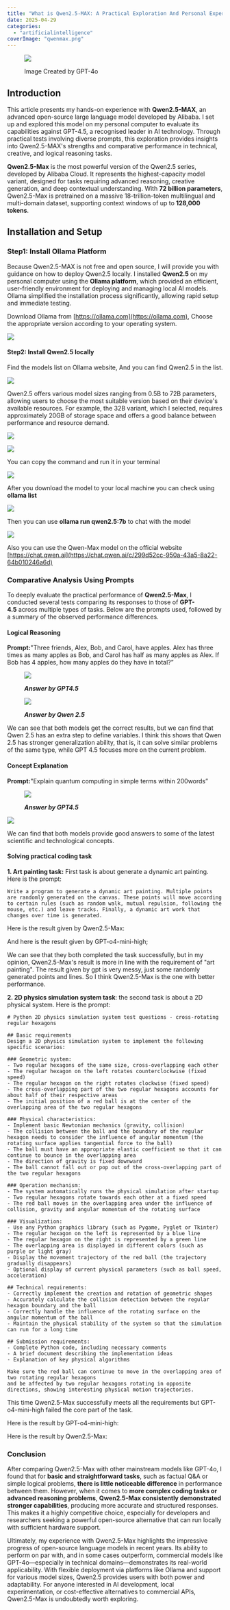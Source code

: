 ```yaml
---
title: "What is Qwen2.5-MAX: A Practical Exploration And Personal Experience"
date: 2025-04-29
categories: 
  - "artificialintelligence"
coverImage: "qwenmax.png"
---
```


<figure>

![](images/qwenmax-1024x683.png)

<figcaption>

Image Created by GPT-4o

</figcaption>

</figure>

## Introduction

This article presents my hands-on experience with **Qwen2.5-MAX**, an advanced open-source large language model developed by Alibaba. I set up and explored this model on my personal computer to evaluate its capabilities against GPT-4.5, a recognised leader in AI technology. Through practical tests involving diverse prompts, this exploration provides insights into Qwen2.5-MAX's strengths and comparative performance in technical, creative, and logical reasoning tasks.

**Qwen2.5-Max** is the most powerful version of the Qwen2.5 series, developed by Alibaba Cloud. It represents the highest-capacity model variant, designed for tasks requiring advanced reasoning, creative generation, and deep contextual understanding. With **72 billion parameters**, Qwen2.5-Max is pretrained on a massive 18-trillion-token multilingual and multi-domain dataset, supporting context windows of up to **128,000 tokens**.

## Installation and Setup

### Step1: Install Ollama Platform

Because Qwen2.5-MAX is not free and open source, I will provide you with guidance on how to deploy Qwen2.5 locally. I installed **Qwen2.5** on my personal computer using the **Ollama platform**, which provided an efficient, user-friendly environment for deploying and managing local AI models. Ollama simplified the installation process significantly, allowing rapid setup and immediate testing.

Download Ollama from [https://ollama.com](https://ollama.com), Choose the appropriate version according to your operating system.

![](images/ollama-1024x538.png)

#### Step2: Install Qwen2.5 locally

Find the models list on Ollama website, And you can find Qwen2.5 in the list.

![](images/ollamamod-1024x519.png)

Qwen2.5 offers various model sizes ranging from 0.5B to 72B parameters, allowing users to choose the most suitable version based on their device's available resources. For example, the 32B variant, which I selected, requires approximately 20GB of storage space and offers a good balance between performance and resource demand.

![](images/qwen.png)

![](images/list-1024x665.png)

You can copy the command and run it in your terminal

![](images/60.png)

After you download the model to your local machine you can check using **ollama list**

![](images/61.png)

Then you can use **ollama run qwen2.5:7b** to chat with the model

![](images/62.png)

Also you can use the Qwen-Max model on the official website [https://chat.qwen.ai](https://chat.qwen.ai/c/299d52cc-950a-43a5-8a22-64b010246a6d)

### Comparative Analysis Using Prompts

To deeply evaluate the practical performance of **Qwen2.5-Max**, I conducted several tests comparing its responses to those of **GPT-4.5** across multiple types of tasks. Below are the prompts used, followed by a summary of the observed performance differences.

#### Logical Reasoning

**Prompt:**"Three friends, Alex, Bob, and Carol, have apples. Alex has three times as many apples as Bob, and Carol has half as many apples as Alex. If Bob has 4 apples, how many apples do they have in total?”

<figure>

![](images/55-1024x609.png)

<figcaption>

**_Answer by GPT4.5_**

</figcaption>

</figure>

<figure>

![](images/longshot20250422101848.png)

<figcaption>

**_Answer by Qwen 2.5_**

</figcaption>

</figure>

We can see that both models get the correct results, but we can find that Qwen 2.5 has an extra step to define variables. I think this shows that Qwen 2.5 has stronger generalization ability, that is, it can solve similar problems of the same type, while GPT 4.5 focuses more on the current problem.

#### Concept Explanation

**Prompt:**"Explain quantum computing in simple terms within 200words”

<figure>

![](images/56.png)

<figcaption>

**_Answer by GPT4.5_**

</figcaption>

</figure>

![](images/longshot20250422104053.png)

We can find that both models provide good answers to some of the latest scientific and technological concepts.

#### Solving practical coding task

**1\. Art painting task:** First task is about generate a dynamic art painting. Here is the prompt:

```
Write a program to generate a dynamic art painting. Multiple points are randomly generated on the canvas. These points will move according to certain rules (such as random walk, mutual repulsion, following the mouse, etc.) and leave tracks. Finally, a dynamic art work that changes over time is generated.
```

Here is the result given by Qwen2.5-Max:

And here is the result given by GPT-o4-mini-high;

We can see that they both completed the task successfully, but in my opinion, Qwen2.5-Max's result is more in line with the requirement of "art painting". The result given by gpt is very messy, just some randomly generated points and lines. So I think Qwen2.5-Max is the one with better performance.

**2\. 2D physics simulation system task**: the second task is about a 2D physical system. Here is the prompt:  

```
# Python 2D physics simulation system test questions - cross-rotating regular hexagons

## Basic requirements
Design a 2D physics simulation system to implement the following specific scenarios:

### Geometric system:
- Two regular hexagons of the same size, cross-overlapping each other
- The regular hexagon on the left rotates counterclockwise (fixed speed)
- The regular hexagon on the right rotates clockwise (fixed speed)
- The cross-overlapping part of the two regular hexagons accounts for about half of their respective areas
- The initial position of a red ball is at the center of the overlapping area of ​​the two regular hexagons

### Physical characteristics:
- Implement basic Newtonian mechanics (gravity, collision)
- The collision between the ball and the boundary of the regular hexagon needs to consider the influence of angular momentum (the rotating surface applies tangential force to the ball)
- The ball must have an appropriate elastic coefficient so that it can continue to bounce in the overlapping area
- The direction of gravity is fixed downward
- The ball cannot fall out or pop out of the cross-overlapping part of the two regular hexagons

### Operation mechanism:
- The system automatically runs the physical simulation after startup
- Two regular hexagons rotate towards each other at a fixed speed
- The red ball moves in the overlapping area under the influence of collision, gravity and angular momentum of the rotating surface

### Visualization:
- Use any Python graphics library (such as Pygame, Pyglet or Tkinter)
- The regular hexagon on the left is represented by a blue line
- The regular hexagon on the right is represented by a green line
- The overlapping area is displayed in different colors (such as purple or light gray)
- Display the movement trajectory of the red ball (the trajectory gradually disappears)
- Optional display of current physical parameters (such as ball speed, acceleration)

## Technical requirements:
- Correctly implement the creation and rotation of geometric shapes
- Accurately calculate the collision detection between the regular hexagon boundary and the ball
- Correctly handle the influence of the rotating surface on the angular momentum of the ball
- Maintain the physical stability of the system so that the simulation can run for a long time

## Submission requirements:
- Complete Python code, including necessary comments
- A brief document describing the implementation ideas
- Explanation of key physical algorithms

Make sure the red ball can continue to move in the overlapping area of ​​two rotating regular hexagons
and be affected by two regular hexagons rotating in opposite directions, showing interesting physical motion trajectories.
```

This time Qwen2.5-Max successfully meets all the requirements but GPT-o4-mini-high failed the core part of the task.

Here is the result by GPT-o4-mini-high:  

Here is the result by Qwen2.5-Max:

### Conclusion

After comparing Qwen2.5-Max with other mainstream models like GPT-4o, I found that for **basic and straightforward tasks**, such as factual Q&A or simple logical problems, **there is little noticeable difference** in performance between them. However, when it comes to **more complex coding tasks or advanced reasoning problems**, **Qwen2.5-Max consistently demonstrated stronger capabilities**, producing more accurate and structured responses. This makes it a highly competitive choice, especially for developers and researchers seeking a powerful open-source alternative that can run locally with sufficient hardware support.

Ultimately, my experience with Qwen2.5-Max highlights the impressive progress of open-source language models in recent years. Its ability to perform on par with, and in some cases outperform, commercial models like GPT-4o—especially in technical domains—demonstrates its real-world applicability. With flexible deployment via platforms like Ollama and support for various model sizes, Qwen2.5 provides users with both power and adaptability. For anyone interested in AI development, local experimentation, or cost-effective alternatives to commercial APIs, Qwen2.5-Max is undoubtedly worth exploring.
